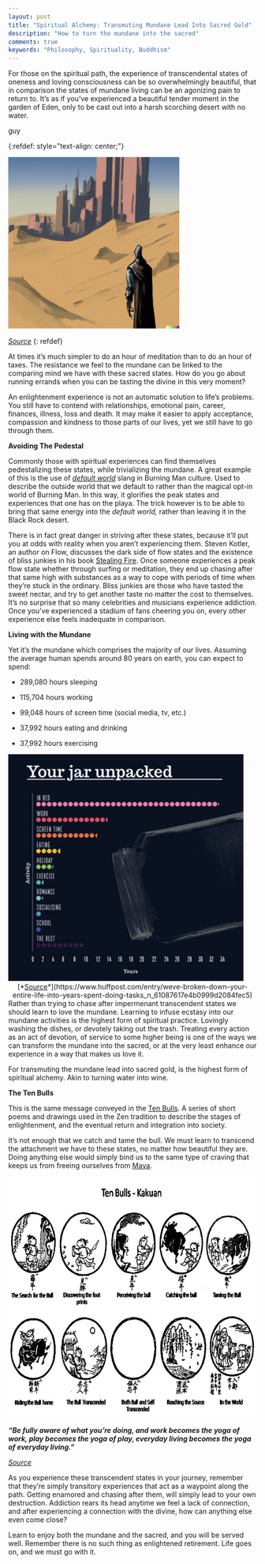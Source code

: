 ```yaml
---
layout: post
title: "Spiritual Alchemy: Transmuting Mundane Lead Into Sacred Gold"
description: "How to turn the mundane into the sacred"
comments: true
keywords: "Philosophy, Spirituality, Buddhism"
---
```

For those on the spiritual path, the experience of transcendental states of oneness and loving consciousness can be so overwhelmingly beautiful, that in comparison the states of mundane living can be an agonizing pain to return to. It’s as if you’ve experienced a beautiful tender moment in the garden of Eden, only to be cast out into a harsh scorching desert with no water.

guy

{:refdef: style="text-align: center;"}

<img src="/assets/images/spiritual_alchemy_transmuting/media/image2.png" style="width:3.60938in;height:3.60938in" />

[*<u>Source</u>*](https://labs.openai.com)
{: refdef}


At times it’s much simpler to do an hour of meditation than to do an hour of taxes. The resistance we feel to the mundane can be linked to the comparing mind we have with these sacred states. How do you go about running errands when you can be tasting the divine in this very moment?

An enlightenment experience is not an automatic solution to life’s problems. You still have to contend with relationships, emotional pain, career, finances, illness, loss and death. It may make it easier to apply acceptance, compassion and kindness to those parts of our lives, yet we still have to go through them.

**Avoiding The Pedestal**

Commonly those with spiritual experiences can find themselves pedestalizing these states, while trivializing the mundane. A great example of this is the use of [*<u>default world</u>*](https://burningman.org/about/about-us/glossary/) slang in Burning Man culture. Used to describe the outside world that we default to rather than the magical opt-in world of Burning Man. In this way, it glorifies the peak states and experiences that one has on the playa. The trick however is to be able to bring that same energy into the *default world,* rather than leaving it in the Black Rock desert.

There is in fact great danger in striving after these states, because it’ll put you at odds with reality when you aren’t experiencing them. Steven Kotler, an author on Flow, discusses the dark side of flow states and the existence of bliss junkies in his book [<u>Stealing Fire</u>](https://www.google.com/url?sa=t&rct=j&q=&esrc=s&source=web&cd=&cad=rja&uact=8&ved=2ahUKEwjUmpCn79r4AhUMI0QIHWTQBpwQFnoECAgQAQ&url=https%3A%2F%2Fwww.amazon.com%2FStealing-Fire-Maverick-Scientists-Revolutionizing%2Fdp%2F0062429655&usg=AOvVaw1MnPvmBku6JeYkRmQBZRJ3). Once someone experiences a peak flow state whether through surfing or meditation, they end up chasing after that same high with substances as a way to cope with periods of time when they’re stuck in the ordinary. Bliss junkies are those who have tasted the sweet nectar, and try to get another taste no matter the cost to themselves. It’s no surprise that so many celebrities and musicians experience addiction. Once you’ve experienced a stadium of fans cheering you on, every other experience else feels inadequate in comparison.

**Living with the Mundane**

Yet it’s the mundane which comprises the majority of our lives. Assuming the average human spends around 80 years on earth, you can expect to spend:

-   289,080 hours sleeping

<!-- -->

-   115,704 hours working

-   99,048 hours of screen time (social media, tv, etc.)

-   37,992 hours eating and drinking

-   37,992 hours exercising

<img src="/assets/images/spiritual_alchemy_transmuting/media/image3.png" style="width:4.97003in;height:4.78091in" />

<div style="text-align: center">
[*<u>Source</u>*](https://www.huffpost.com/entry/weve-broken-down-your-entire-life-into-years-spent-doing-tasks_n_61087617e4b0999d2084fec5)
</div>
Rather than trying to chase after impermenant transcendent states we should learn to love the mundane. Learning to infuse ecstasy into our mundane activities is the highest form of spiritual practice. Lovingly washing the dishes, or devotely taking out the trash. Treating every action as an act of devotion, of service to some higher being is one of the ways we can transform the mundane into the sacred, or at the very least enhance our experience in a way that makes us love it.

For transmuting the mundane lead into sacred gold, is the highest form of spiritual alchemy. Akin to turning water into wine.

**The Ten Bulls**

This is the same message conveyed in the [<u>Ten Bulls</u>](https://en.wikipedia.org/wiki/Ten_Bulls). A series of short poems and drawings used in the Zen tradition to describe the stages of enlightenment, and the eventual return and integration into society.  
  
It’s not enough that we catch and tame the bull. We must learn to transcend the attachment we have to these states, no matter how beautiful they are. Doing anything else would simply bind us to the same type of craving that keeps us from freeing ourselves from [<u>Maya</u>](https://www.google.com/url?sa=t&rct=j&q=&esrc=s&source=web&cd=&cad=rja&uact=8&ved=2ahUKEwiAqcGX79r4AhXDJEQIHW0aB4QQFnoECBEQAw&url=https%3A%2F%2Fwww.britannica.com%2Ftopic%2Fmaya-Indian-philosophy&usg=AOvVaw2aNH2WRreGQAdJRqQn2DBw).

<img src="/assets/images/spiritual_alchemy_transmuting/media/image1.png" style="width:7.32755in;height:5.09053in" />

***“Be fully aware of what you’re doing, and work becomes the yoga of work, play becomes the yoga of play, everyday living becomes the yoga of everyday living.”***

[*<u>Source</u>*](https://sites.google.com/site/meditationkingstonuponthames/ten-bulls)

As you experience these transcendent states in your journey, remember that they’re simply transitory experiences that act as a waypoint along the path. Getting enamored and chasing after them, will simply lead to your own destruction. Addiction rears its head anytime we feel a lack of connection, and after experiencing a connection with the divine, how can anything else even come close?

Learn to enjoy both the mundane and the sacred, and you will be served well. Remember there is no such thing as enlightened retirement. Life goes on, and we must go with it.
